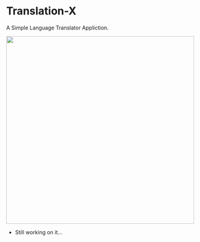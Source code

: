 # Translation-X
A Simple Language Translator Appliction.

<p>
<img src="https://user-images.githubusercontent.com/100294737/223975729-89662644-6e23-4c15-8010-4eccb552dedb.jpg" height="500">
</p>

*  Still working on it...
